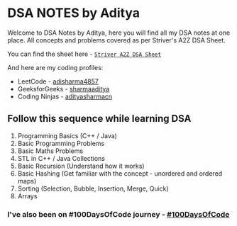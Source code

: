 # DSA NOTES by Aditya

Welcome to DSA Notes by Aditya, here you will find all my DSA notes at one place. All concepts and problems covered as per Striver's A2Z DSA Sheet.

You can find the sheet here - [`Striver A2Z DSA Sheet`](https://takeuforward.org/strivers-a2z-dsa-course/strivers-a2z-dsa-course-sheet-2)

And here are my coding profiles:
- LeetCode - [adisharma4857](https://leetcode.com/u/adisharma4857)
- GeeksforGeeks - [sharmaaditya](https://www.geeksforgeeks.org/user/sharmaaditya)
- Coding Ninjas - [adityasharmacn](https://www.naukri.com/code360/profile/adityasharmacn)

## Follow this sequence while learning DSA

1. Programming Basics (C++ / Java)
2. Basic Programming Problems
3. Basic Maths Problems
4. STL in C++ / Java Collections
5. Basic Recursion (Understand how it works)
6. Basic Hashing (Get familiar with the concept - unordered and ordered maps)
7. Sorting (Selection, Bubble, Insertion, Merge, Quick)
8. Arrays

### I've also been on #100DaysOfCode journey - [#100DaysOfCode](https://github.com/AdityaSharmaHub/100DaysOfCode)